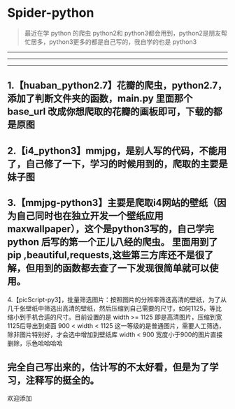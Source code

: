 # Spider-python
> 最近在学 python 的爬虫
python2和 python3都会用到，python2是朋友帮忙居多，python3更多的都是自己写的，我自学的也是 python3
---
---


---
1.【huaban_python2.7】花瓣的爬虫，python2.7，添加了判断文件夹的函数，main.py 里面那个 base_url 改成你想爬取的花瓣的画板即可，下载的都是原图
---
2.【i4_python3】mmjpg，是别人写的代码，不能用了，自己修了一下，学习的时候用到的，爬取的主要是妹子图
---
3.【mmjpg-python3】主要是爬取i4网站的壁纸（因为自己同时也在独立开发一个壁纸应用maxwallpaper），这个是python3写的，自己学完 python 后写的第一个正儿八经的爬虫。
里面用到了 pip ,beautiful,requests,这些第三方库还不是很了解，但用到的函数都去查了一下发现很简单就可以使用。
---
4.【picScript-py3】，批量筛选图片：按照图片的分辨率筛选高清的壁纸，为了从几千张壁纸中筛选出高清的壁纸，然后压缩到自己需要的尺寸，如何1125，等比缩小到手机合适的尺寸。目前设置的是
width >= 1125 即是高清图片，压缩到宽1125后导出到桌面
900 < width < 1125 这一等级的是普通图片，需要人工筛选，除非图片特别好，才会选中增加到壁纸库
width < 900 宽度小于900的图片直接删除，乐色哈哈哈哈

完全自己写出来的，估计写的不太好看，但是为了学习，注释写的挺全的。
---
欢迎添加
